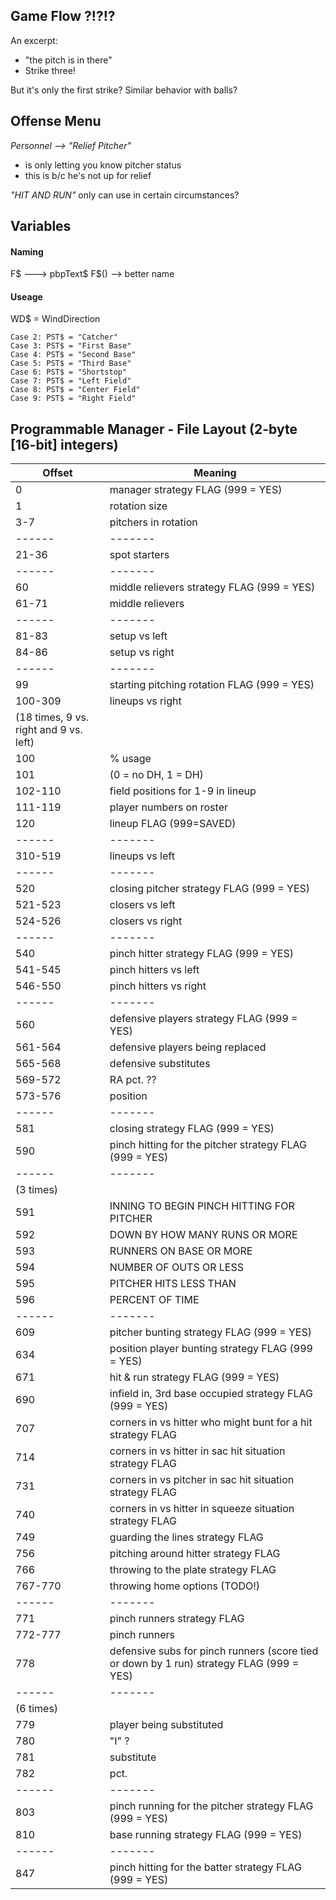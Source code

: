 
## Game Flow ?!?!? ##

An excerpt:
- "the pitch is in there"
- Strike three!

But it's only the first strike?
Similar behavior with balls?


## Offense Menu ##

*Personnel --> "Relief Pitcher"*
- is only letting you know pitcher status
- this is b/c he's not up for relief

*"HIT AND RUN"*
only can use in certain circumstances?


## Variables ##

#### Naming ####

F$ ---> pbpText$
F$() --> better name


#### Useage ####

WD$ = WindDirection

    Case 2: PST$ = "Catcher"
    Case 3: PST$ = "First Base"
    Case 4: PST$ = "Second Base"
    Case 5: PST$ = "Third Base"
    Case 6: PST$ = "Shortstop"
    Case 7: PST$ = "Left Field"
    Case 8: PST$ = "Center Field"
    Case 9: PST$ = "Right Field"

## Programmable Manager - File Layout (2-byte [16-bit] integers)

| Offset | Meaning |
| ------ | ------- |
| 0      | manager strategy FLAG (999 = YES) |
| 1      | rotation size |
| 3-7    | pitchers in rotation |
| ------ | ------- |
| 21-36 | spot starters |
| ------ | ------- |
| 60    | middle relievers strategy FLAG (999 = YES) |
| 61-71 | middle relievers |
| ------ | ------- |
| 81-83 | setup vs left |
| 84-86 | setup vs right |
| ------ | ------- |
| 99    | starting pitching rotation FLAG (999 = YES) |
| 100-309 | lineups vs right |
| (18 times, 9 vs. right and 9 vs. left)
| 100   | % usage |
| 101   | (0 = no DH, 1 = DH) |
| 102-110 | field positions for 1-9 in lineup |
| 111-119 | player numbers on roster |
| 120   | lineup FLAG (999=SAVED) |
| ------ | ------- |
| 310-519 | lineups vs left |
| ------ | ------- |
| 520   | closing pitcher strategy FLAG (999 = YES) |
| 521-523 | closers vs left |
| 524-526 | closers vs right |
| ------ | ------- |
| 540   | pinch hitter strategy FLAG (999 = YES) |
| 541-545 | pinch hitters vs left |
| 546-550 | pinch hitters vs right |
| ------ | ------- |
| 560   | defensive players strategy FLAG (999 = YES) |
| 561-564 | defensive players being replaced |
| 565-568 | defensive substitutes |
| 569-572 | RA pct. ?? |
| 573-576 | position |
| ------ | ------- |
| 581   | closing strategy FLAG (999 = YES) |
| 590   | pinch hitting for the pitcher strategy FLAG (999 = YES) |
| ------ | ------- |
| (3 times) |
| 591   | INNING TO BEGIN PINCH HITTING FOR PITCHER |
| 592   | DOWN BY HOW MANY RUNS OR MORE |
| 593   | RUNNERS ON BASE OR MORE |
| 594   | NUMBER OF OUTS OR LESS |
| 595   | PITCHER HITS LESS THAN |
| 596   | PERCENT OF TIME |
| ------ | ------- |
| 609   | pitcher bunting strategy FLAG (999 = YES) |
| 634   | position player bunting strategy FLAG (999 = YES) |
| 671   | hit & run strategy FLAG (999 = YES) |
| 690   | infield in, 3rd base occupied strategy FLAG (999 = YES) |
| 707   | corners in vs hitter who might bunt for a hit strategy FLAG |
| 714   | corners in vs hitter in sac hit situation strategy FLAG |
| 731   | corners in vs pitcher in sac hit situation strategy FLAG |
| 740   | corners in vs hitter in squeeze situation strategy FLAG |
| 749   | guarding the lines strategy FLAG |
| 756   | pitching around hitter strategy FLAG |
| 766   | throwing to the plate strategy FLAG |
| 767-770 | throwing home options (TODO!) |
| ------ | ------- |
| 771   | pinch runners strategy FLAG |
| 772-777 | pinch runners |
| 778   | defensive subs for pinch runners (score tied or down by 1 run) strategy FLAG (999 = YES) |
| ------ | ------- |
| (6 times)
| 779   | player being substituted |
| 780   | "I" ? |
| 781   | substitute |
| 782   | pct. |
| ------ | ------- |
| 803   | pinch running for the pitcher strategy FLAG (999 = YES) |
| 810   | base running strategy FLAG (999 = YES) |
| ------ | ------- |
| 847   | pinch hitting for the batter strategy FLAG (999 = YES) |